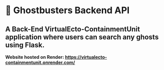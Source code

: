 # 👻 Ghostbusters Backend API

## A Back-End VirtualEcto-ContainmentUnit application where users can search any ghosts using Flask.

**Website hosted on Render: https://virtualecto-containmentunit.onrender.com/**